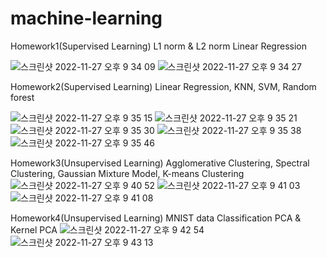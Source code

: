 # machine-learning

Homework1(Supervised Learning)
L1 norm & L2 norm Linear Regression

![스크린샷 2022-11-27 오후 9 34 09](https://user-images.githubusercontent.com/43608973/204135565-427a69d3-da95-4d9e-b040-a6bbc335f16b.png)
![스크린샷 2022-11-27 오후 9 34 27](https://user-images.githubusercontent.com/43608973/204135567-bb645721-91a0-4159-ae1e-a730485f009d.png)


Homework2(Supervised Learning)
Linear Regression, KNN, SVM, Random forest 

![스크린샷 2022-11-27 오후 9 35 15](https://user-images.githubusercontent.com/43608973/204135610-9ec90cba-3a68-4016-bfda-4098e8dd5060.png)
![스크린샷 2022-11-27 오후 9 35 21](https://user-images.githubusercontent.com/43608973/204135617-76a7df28-1ea3-444a-819e-87ec72b557fc.png)
![스크린샷 2022-11-27 오후 9 35 30](https://user-images.githubusercontent.com/43608973/204135621-bd2a127d-fdf8-4e88-ac05-cbcf05720ea8.png)
![스크린샷 2022-11-27 오후 9 35 38](https://user-images.githubusercontent.com/43608973/204135627-92177f1d-49d0-4ace-a4bd-f3b6bcefc344.png)
![스크린샷 2022-11-27 오후 9 35 46](https://user-images.githubusercontent.com/43608973/204135628-bfba3adb-ed4e-47c5-ab52-6651e1615669.png)


Homework3(Unsupervised Learning)
Agglomerative Clustering, Spectral Clustering, Gaussian Mixture Model, K-means Clustering
![스크린샷 2022-11-27 오후 9 40 52](https://user-images.githubusercontent.com/43608973/204135780-b5c3ebcc-0a60-4a1e-9204-7f3351d8d538.png)
![스크린샷 2022-11-27 오후 9 41 03](https://user-images.githubusercontent.com/43608973/204135782-e65109e4-53a8-4471-a5f7-9429956679d2.png)
![스크린샷 2022-11-27 오후 9 41 08](https://user-images.githubusercontent.com/43608973/204135786-1c51a1cb-d185-4930-bb3d-25cfa3317b76.png)


Homework4(Unsupervised Learning)
MNIST data Classification PCA & Kernel PCA 
![스크린샷 2022-11-27 오후 9 42 54](https://user-images.githubusercontent.com/43608973/204135931-c78cbf32-c737-448f-aa58-d21eaf962afe.png)
![스크린샷 2022-11-27 오후 9 43 13](https://user-images.githubusercontent.com/43608973/204135943-32fae995-ce06-47ff-a06d-39d793518740.png)

